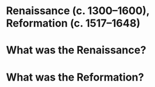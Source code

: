# Renaissance (c. 1300–1600), Reformation (c. 1517–1648)

# What was the Renaissance?


# What was the Reformation?
